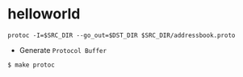 # helloworld

```
protoc -I=$SRC_DIR --go_out=$DST_DIR $SRC_DIR/addressbook.proto
```

- Generate `Protocol Buffer`

```
$ make protoc
```